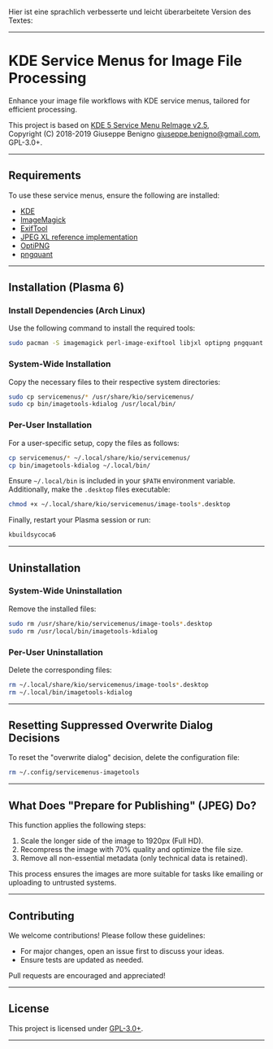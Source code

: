 Hier ist eine sprachlich verbesserte und leicht überarbeitete Version des Textes:

---

# KDE Service Menus for Image File Processing

Enhance your image file workflows with KDE service menus, tailored for efficient processing.

This project is based on [KDE 5 Service Menu ReImage v2.5](https://www.egregorion.net/),  
Copyright (C) 2018-2019 Giuseppe Benigno <giuseppe.benigno@gmail.com>, GPL-3.0+.

---

## Requirements

To use these service menus, ensure the following are installed:

- [KDE](https://www.kde.org/)  
- [ImageMagick](https://imagemagick.org/index.php)  
- [ExifTool](https://exiftool.org/)  
- [JPEG XL reference implementation](https://github.com/libjxl/libjxl)  
- [OptiPNG](http://optipng.sourceforge.net/)  
- [pngquant](https://pngquant.org/)  

---

## Installation (Plasma 6)

### Install Dependencies (Arch Linux)

Use the following command to install the required tools:

```bash
sudo pacman -S imagemagick perl-image-exiftool libjxl optipng pngquant qt6-tools
```

### System-Wide Installation

Copy the necessary files to their respective system directories:

```bash
sudo cp servicemenus/* /usr/share/kio/servicemenus/
sudo cp bin/imagetools-kdialog /usr/local/bin/
```

### Per-User Installation

For a user-specific setup, copy the files as follows:

```bash
cp servicemenus/* ~/.local/share/kio/servicemenus/
cp bin/imagetools-kdialog ~/.local/bin/
```

Ensure `~/.local/bin` is included in your `$PATH` environment variable.  
Additionally, make the `.desktop` files executable:

```bash
chmod +x ~/.local/share/kio/servicemenus/image-tools*.desktop
```

Finally, restart your Plasma session or run:

```bash
kbuildsycoca6
```

---

## Uninstallation

### System-Wide Uninstallation

Remove the installed files:

```bash
sudo rm /usr/share/kio/servicemenus/image-tools*.desktop
sudo rm /usr/local/bin/imagetools-kdialog
```

### Per-User Uninstallation

Delete the corresponding files:

```bash
rm ~/.local/share/kio/servicemenus/image-tools*.desktop
rm ~/.local/bin/imagetools-kdialog
```

---

## Resetting Suppressed Overwrite Dialog Decisions

To reset the "overwrite dialog" decision, delete the configuration file:

```bash
rm ~/.config/servicemenus-imagetools
```

---

## What Does "Prepare for Publishing" (JPEG) Do?

This function applies the following steps:

1. Scale the longer side of the image to 1920px (Full HD).
2. Recompress the image with 70% quality and optimize the file size.
3. Remove all non-essential metadata (only technical data is retained).

This process ensures the images are more suitable for tasks like emailing or uploading to untrusted systems.

---

## Contributing

We welcome contributions! Please follow these guidelines:

- For major changes, open an issue first to discuss your ideas.
- Ensure tests are updated as needed.

Pull requests are encouraged and appreciated!

---

## License

This project is licensed under [GPL-3.0+](https://www.gnu.org/licenses/gpl-3.0.html).

---
